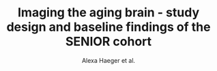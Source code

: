---
cat: gaia
subcat: ginkgo
bestof: false
author: Alexa Haeger et al.
title: Imaging the aging brain - study design and baseline findings of the SENIOR cohort
journal: Alzheimer's Research \& Therapy
year: 2020
type: article
url: https -//alzres.biomedcentral.com/articles/10.1186/s13195-020-00642-1
doi: 10.1186/s13195-020-00642-1
---
